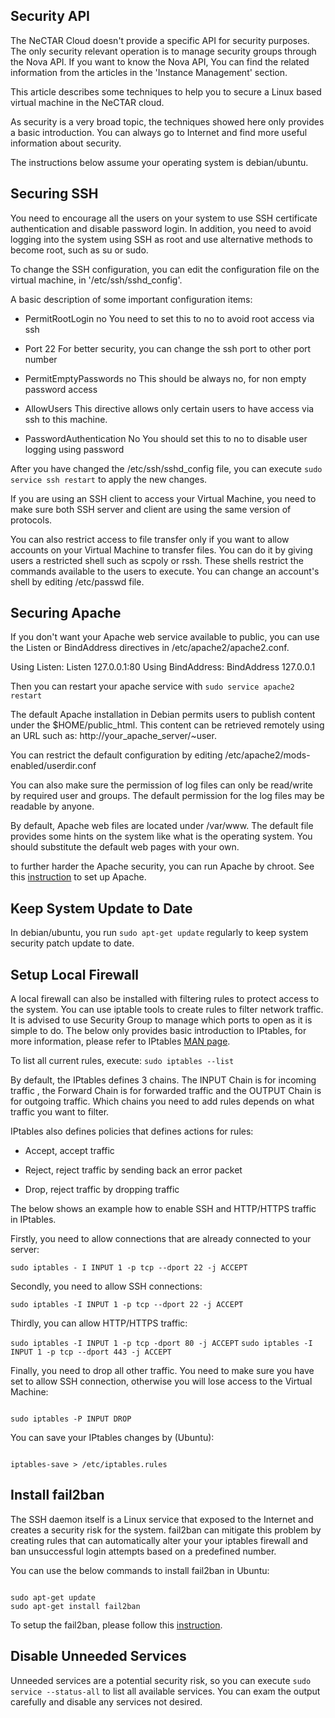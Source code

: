 ## Security API

The NeCTAR Cloud doesn't provide a specific API for security purposes. The only
security relevant operation is to manage security groups through the Nova API.
If you want to know the Nova API, You can find the related information from the
articles in the 'Instance Management' section.

This article describes some techniques to help you to secure a Linux based
virtual machine in the NeCTAR cloud.

As security is a very broad topic, the techniques showed here only provides a
basic introduction. You can always go to Internet and find more useful information
about security.

The instructions below assume your operating system is debian/ubuntu.

## Securing SSH

You need to encourage all the users on your system to use SSH certificate
authentication and disable password login. In addition, you need to avoid logging
into the system using SSH as root and use alternative methods to become root,
such as su or sudo.

To change the SSH configuration, you can edit the configuration file on the virtual
machine, in '/etc/ssh/sshd_config'.

A basic description of some important configuration items:

- PermitRootLogin no
 You need to set this to no to avoid root access via ssh

- Port 22
 For better security, you can change the ssh port to other port number
 
- PermitEmptyPasswords no
  This should be always no, for non empty password access
  
- AllowUsers
  This directive allows only certain users to have access via ssh to this machine.

- PasswordAuthentication No
  You should set this to no to disable user logging using password

After you have changed the /etc/ssh/sshd_config file, you can execute ``` sudo service ssh restart ```
to apply the new changes.
  
If you are using an SSH client to access your Virtual Machine, you need to make
sure both SSH server and client are using the same version of protocols.
  
You can also restrict access to file transfer only if you want to allow accounts
on your Virtual Machine to transfer files. You can do it by giving users a
restricted shell such as scpoly or rssh. These shells restrict the commands
available to the users to execute. You can change an account's shell by editing
/etc/passwd file.

## Securing Apache

If you don't want your Apache web service available to public, you can use the
Listen or BindAddress directives in /etc/apache2/apache2.conf.

Using Listen:
    Listen 127.0.0.1:80
Using BindAddress:
    BindAddress 127.0.0.1

Then you can restart your apache service with ``` sudo service apache2 restart ```

The default Apache installation in Debian permits users to publish content
under the $HOME/public_html. This content can be retrieved remotely using an
URL such as: http://your_apache_server/~user.

You can restrict the default configuration by editing /etc/apache2/mods-enabled/userdir.conf

You can also make sure the permission of log files can only be read/write by
required user and groups. The default permission for the log files may be readable
by anyone.

By default, Apache web files are located under /var/www. The default file provides
some hints on the system like what is the operating system. You should substitute
the default web pages with your own.

to further harder the Apache security, you can run Apache by chroot. See this
[instruction][chroot] to set up Apache.


## Keep System Update to Date

In debian/ubuntu, you run ``` sudo apt-get update ``` regularly to keep system
security patch update to date.

## Setup Local Firewall

A local firewall can also be installed with filtering rules to protect access to
the system. You can use iptable tools to create rules to filter network traffic.
It is advised to use Security Group to manage which ports to open as it is simple
to do. The below only provides basic introduction to IPtables, for more
information, please refer to IPtables [MAN page][iptables].

To list all current rules, execute:  ``` sudo iptables --list ```

By default, the IPtables defines 3 chains. The INPUT Chain is for incoming traffic
, the Forward Chain is for forwarded traffic and the OUTPUT Chain is for outgoing
traffic. Which chains you need to add rules depends on what traffic you want to
filter.

IPtables also defines policies that defines actions for rules:

- Accept, accept traffic

- Reject, reject traffic by sending back an error packet

- Drop, reject traffic by dropping traffic

The below shows an example how to enable SSH and HTTP/HTTPS traffic in IPtables.

Firstly, you need to allow connections that are already connected to your server:

``` sudo iptables - I INPUT 1 -p tcp --dport 22 -j ACCEPT ```

Secondly, you need to allow SSH connections:

``` sudo iptables -I INPUT 1 -p tcp --dport 22 -j ACCEPT ```

Thirdly, you can allow HTTP/HTTPS traffic:

``` sudo iptables -I INPUT 1 -p tcp -dport 80 -j ACCEPT ```
``` sudo iptables -I INPUT 1 -p tcp --dport 443 -j ACCEPT ```

Finally, you need to drop all other traffic. You need to make sure you have set
to allow SSH connection, otherwise you will lose access to the Virtual Machine:

```

sudo iptables -P INPUT DROP

```

You can save your IPtables changes by (Ubuntu): 

``` 

iptables-save > /etc/iptables.rules

```

## Install fail2ban

The SSH daemon itself is a Linux service that exposed to the Internet and creates
a security risk for the system. fail2ban can mitigate this problem by creating
rules that can automatically alter your your iptables firewall and ban
unsuccessful login attempts based on a predefined number. 

You can use the below commands to install fail2ban in Ubuntu:

```

sudo apt-get update
sudo apt-get install fail2ban

```

To setup the fail2ban, please follow this [instruction][fail2ban].

## Disable Unneeded Services

Unneeded services are a potential security risk, so you can execute ``` sudo service --status-all ```
to list all available services.  You can exam the output carefully and disable
any services not desired.

[chroot]: https://www.debian.org/doc/manuals/securing-debian-howto/ap-chroot-apache-env.en.html
[iptables]: http://linux.die.net/man/8/iptables
[fail2ban]: https://www.digitalocean.com/community/tutorials/how-to-protect-ssh-with-fail2ban-on-ubuntu-14-04
